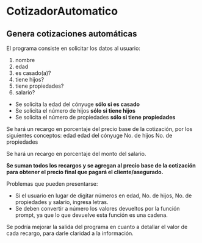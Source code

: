# CotizadorAutomatico
## Genera cotizaciones automáticas

El programa consiste en solicitar los datos al usuario:
1. nombre
2. edad
3. es casado(a)?
4. tiene hijos?
5. tiene propiedades?
6. salario?

- Se solicita la edad del cónyuge **sólo si es casado**
- Se solicita el número de hijos **sólo si tiene hijos**
- Se solicita el número de propiedades **sólo si tiene propiedades**

Se hará un recargo en porcentaje del precio base de la cotización, por los siguientes conceptos:
edad 
edad del cónyuge
No. de hijos
No. de propiedades

Se hará un recargo en porcentaje del monto del salario.

**Se suman todos los recargos y se agregan al precio base de la cotización para obtener el precio
final que pagará el cliente/asegurado.**

Problemas que pueden presentarse:
- Si el usuario en lugar de digitar números en edad, No. de hijos, No. de propiedades y salario, ingresa letras.
- Se deben convertir a número los valores devueltos por la función prompt, ya que lo que devuelve esta función es una cadena.

Se podría mejorar la salida del programa en cuanto a detallar el valor de cada recargo, para darle claridad a la información.










